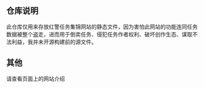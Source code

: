 ## 仓库说明
此仓库仅用来存放红警任务集锦网站的静态文件，因为害怕此网站的功能连同任务数据被整个盗走，进而用于倒卖任务、侵犯任务作者权利、破坏创作生态、谋取不法利益，我并未开源构建前的源文件。

## 其他
请查看页面上的网站介绍
